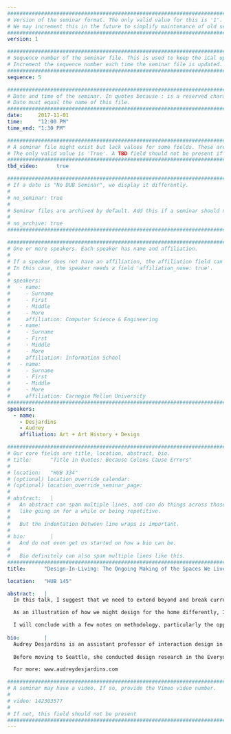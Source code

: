 ```yaml
---
################################################################################
# Version of the seminar format. The only valid value for this is '1'. 
# We may increment this in the future to simplify maintenance of old seminars.
################################################################################
version: 1

################################################################################
# Sequence number of the seminar file. This is used to keep the iCal up to date.
# Increment the sequence number each time the seminar file is updated.
################################################################################
sequence: 5

################################################################################
# Date and time of the seminar. In quotes because : is a reserved character.
# Date must equal the name of this file.
################################################################################
date:     2017-11-01
time:     "12:00 PM"
time_end: "1:30 PM"

################################################################################
# A seminar file might exist but lack values for some fields. These are 'TBD'. 
# The only valid value is 'True'. A TBD field should not be present if 'False'.
################################################################################
tbd_video:      true

################################################################################
# If a date is "No DUB Seminar", we display it differently.
#
# no_seminar: true
#
# Seminar files are archived by default. Add this if a seminar should not be.
#
# no_archive: true
################################################################################

################################################################################
# One or more speakers. Each speaker has name and affiliation.
#
# If a speaker does not have an affiliation, the affiliation field can be removed.
# In this case, the speaker needs a field 'affiliation_none: true'.
#
# speakers:
#   - name: 
#     - Surname
#     - First
#     - Middle
#     - More
#     affiliation: Computer Science & Engineering 
#   - name: 
#     - Surname
#     - First
#     - Middle
#     - More
#     affiliation: Information School 
#   - name: 
#     - Surname
#     - First
#     - Middle
#     - More
#     affiliation: Carnegie Mellon University 
################################################################################
speakers:
  - name:
    - Desjardins
    - Audrey
    affiliation: Art + Art History + Design

################################################################################
# Our core fields are title, location, abstract, bio.
# title:      "Title in Quotes: Because Colons Cause Errors"
# 
# location:   "HUB 334"
# (optional) location_override_calendar:
# (optional) location_override_seminar_page:
#
# abstract:   |
#   An abstract can span multiple lines, and can do things across those lines,
#   like going on for a while or being repetitive.
#
#   But the indentation between line wraps is important.
#
# bio:        |
#   And do not even get us started on how a bio can be.
#
#   Bio definitely can also span multiple lines like this.
################################################################################
title:      "Design-In-Living: The Ongoing Making of the Spaces We Live In"

location:   "HUB 145"

abstract:   |
  In this talk, I suggest that we need to extend beyond and break current stereotypical views of the home, and consequently of home automation and Internet of Things (IoT) products. Concepts of interactive technology for the home are often designed for and positioned within a single-family home, a stereotypical view of what a home is and of family life. While many have agreed that the nature of home is nuanced, intimate, social, and often messy, there is still a gap between how interactive technologies are designed for the places we dwell in and the complexity of those everyday spaces.

  As an illustration of how we might design for the home differently, I will present findings from a project called ‘Living In A Prototype’. This project is a long-term autobiographical design project of converting a cargo Sprinter van into a camper van to allow activities like cooking, eating, sleeping, and entertaining while on the road. The van conversion project offers a radically novel context to better understand the relationships between people and their space. In addition, I will show how this project (in conjunction with other projects) has led to Design-in-Living, a descriptive framework that portrays how inhabitants and the space are co-shaped through an ongoing design process. This work aims at informing the design of interactive technologies for the home: from smart home systems to Internet of Things artifacts.

  I will conclude with a few notes on methodology, particularly the opportunities and challenges of engaging in autobiographical design, and will address future projects on designing interactive technologies for non-stereotypical homes.
  
bio:        |
  Audrey Desjardins is an assistant professor of interaction design in the School of Art + Art History + Design at the University of Washington in Seattle. Trained as an industrial designer and interaction design researcher, she uses design as a way to critically reflect on people’s creative tactics to make, adapt, and transform their homes (what she calls Design-In-Living) and to investigate potential futures in domestic spaces. She has recently founded a small design research group that focuses on a project called “Non-Stereotypical Homes: Engaging Alternative Visions of the Internet of Things”. As a design educator, she teaches design methods, interface design and design theory.
 
  Before moving to Seattle, she conducted design research in the Everyday Design Studio at Simon Fraser University in Vancouver, Canada, and she worked as the assistant to the editors-in-chief for ACM Interactions Magazine. She holds a Master of Arts and a Ph.D. from the School of Interactive Arts + Technologies at Simon Fraser University, and a Bachelor of Industrial Design from the Université de Montréal, Canada. 

  For more: www.audreydesjardins.com

################################################################################
# A seminar may have a video. If so, provide the Vimeo video number.
#
# video: 142303577
#
# If not, this field should not be present 
################################################################################
---
```

